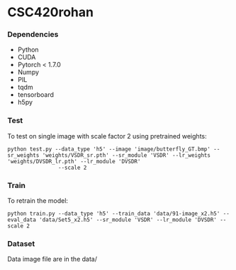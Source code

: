 # CSC420rohan
### Dependencies
- Python
- CUDA
- Pytorch < 1.7.0
- Numpy
- PIL
- tqdm
- tensorboard
- h5py

### Test
To test on single image with scale factor 2 using pretrained weights:
```
python test.py --data_type 'h5' --image 'image/butterfly_GT.bmp' --sr_weights 'weights/VSDR_sr.pth' --sr_module 'VSDR' --lr_weights 'weights/DVSDR_lr.pth' --lr_module 'DVSDR'
                --scale 2
```

### Train
To retrain the model:
```
python train.py --data_type 'h5' --train_data 'data/91-image_x2.h5' --eval_data 'data/Set5_x2.h5' --sr_module 'VSDR' --lr_module 'DVSDR' --scale 2
```

### Dataset
Data image file are in the data/
